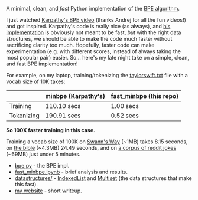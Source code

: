 A minimal, clean, and *fast* Python implementation of the [BPE algorithm](https://en.wikipedia.org/wiki/Byte_pair_encoding).

I just watched [Karpathy's BPE video](https://www.youtube.com/watch?v=zduSFxRajkE) (thanks Andrej for all the fun videos!) and got inspired. Karpathy's code is really nice (as always), and [his implementation](https://github.com/karpathy/minbpe) is obviously not meant to be fast, _but_ with the right data structures, we should be able to make the code much faster without sacrificing clarity too much. Hopefully, faster code can make experimentation (e.g. with different scores, instead of always taking the most popular pair) easier. So... here's my late night take on a simple, clean, and fast BPE implementation!

For example, on my laptop, training/tokenizing the [taylorswift.txt](data/taylorswift.txt) file with a vocab size of 10K takes:

|              |  minbpe (Karpathy's)       |   fast_minbpe (this repo)|
|--------------|---------------|--------------|
|Training      |  110.10 secs  | 1.00 secs   |
|Tokenizing    |  190.91 secs  | 0.52 secs    |

**So 100X faster training in this case.**

Training a vocab size of 100K on [Swann's Way](data/0300511.txt) (~1MB) takes 8.15 seconds, on [the bible](data/bible.txt) (~4.3MB) 24.49 seconds, and on [a corpus of reddit jokes](data/reddit_jokes.json) (~69MB) just under 5 minutes.


- [bpe.py](bpe.py) - the BPE impl.
- [fast_minbpe.ipynb](fast_minbpe.ipynb) - brief analysis and results.
- [datastructures/](datastructures/) - [IndexedList](datastructures/indexedlist.py) and [Multiset](datastructures/multiset.py) (the data structures that make this fast).
- [my website](https://yanivle.github.io/ai/2024/02/23/fast_minbpe.html) - short writeup.
